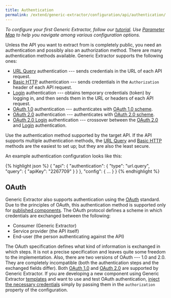 ```yaml
---
title: Authentication
permalink: /extend/generic-extractor/configuration/api/authentication/
---
```


*To configure your first Generic Extractor, follow our [tutorial](/extend/generic-extractor/tutorial/).*
*Use [Parameter Map](/extend/generic-extractor/map/) to help you navigate among various
configuration options.*

Unless the API you want to extract from is completely public, you need an authentication and possibly also an authorization method.
There are many authentication methods available. Generic Extractor supports the following ones:

- [URL Query](/extend/generic-extractor/configuration/api/authentication/query/) authentication --- sends credentials in the URL of each API request.
- [Basic HTTP](/extend/generic-extractor/configuration/api/authentication/basic/) authentication --- sends credentials in the `Authorization` header of each API request.
- [Login](/extend/generic-extractor/configuration/api/authentication/login/) authentication --- obtains temporary credentials (token) by logging in,
and then sends them in the URL or headers of each API request.
- [OAuth 1.0](/extend/generic-extractor/configuration/api/authentication/oauth10/) authentication --- authenticates with [OAuth 1.0 scheme](#oauth).
- [OAuth 2.0](/extend/generic-extractor/configuration/api/authentication/oauth20/) authentication --- authenticates with [OAuth 2.0 scheme](#oauth).
- [OAuth 2.0 Login](/extend/generic-extractor/configuration/api/authentication/oauth20-login/) authentication ---
crossover between the [OAuth 2.0](/extend/generic-extractor/configuration/api/authentication/oauth20/) and
[Login](/extend/generic-extractor/configuration/api/authentication/login/) authentication.

Use the authentication method supported by the target API. If the API supports multiple
authentication methods, the [URL Query](/extend/generic-extractor/configuration/api/authentication/query/) and
[Basic HTTP](/extend/generic-extractor/configuration/api/authentication/basic/) methods are the easiest to set up; but they
are also the least secure.

An example authentication configuration looks like this:

{% highlight json %}
{
    "api": {
        "authentication": {
            "type": "url.query",
            "query": {
                "apiKey": "2267709"
            }
        }
    },
    "config": {
        ...
    }
}
{% endhighlight %}

## OAuth
Generic Extractor also supports authentication using the [OAuth](https://en.wikipedia.org/wiki/OAuth) standard.
Due to the principles of OAuth, this authentication method is supported only for [published components](/extend/generic-extractor/publish/).
The OAuth protocol defines a scheme in which credentials are exchanged between the following:

- Consumer (Generic Extractor)
- Service provider (the API itself)
- End-user (the person authenticating against the API)

The OAuth specification defines what kind of information is exchanged in which steps. It is not a precise
specification and leaves quite some freedom to the implementation. Also, there are two versions of
OAuth --- 1.0 and 2.0. They are completely incompatible (both the authentication steps and the exchanged fields differ).
Both [OAuth 1.0](/extend/generic-extractor/configuration/api/authentication/oauth10/)
and  [OAuth 2.0](/extend/generic-extractor/configuration/api/authentication/oauth20/)
are supported by Generic Extractor. If you are developing a new component using Generic Extractor
[templates](/extend/generic-extractor/publish/#submission) and want to use and test OAuth authentication,
[inject the necessary credentials](/extend/common-interface/oauth/#credentials-injection) simply by passing them
in the `authorization` property of the configuration.
